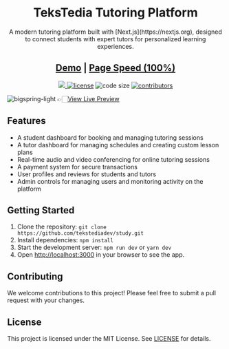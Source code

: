 <h1 align=center>TeksTedia Tutoring Platform</h1> 
<p align=center>A modern tutoring platform built with [Next.js](https://nextjs.org), designed to connect students with expert tutors for personalized learning experiences.</p>
<h2 align="center"> <a target="_blank" href="https://bigspring-light-nextjs.vercel.app/" rel="nofollow">Demo</a> | <a  target="_blank" href="https://pagespeed.web.dev/report?url=https%3A%2F%2Fbigspring-light-nextjs.vercel.app%2F&form_factor=desktop">Page Speed (100%)</a>
</h2>



<p align=center>
  <a href="https://github.com/vercel/next.js/releases/tag/v13.0.6" alt="Contributors">
    <img src="https://img.shields.io/static/v1?label=NEXTJS&message=13.0&color=000&logo=nextjs" />
  </a>

  <a href="https://github.com/themefisher/bigspring-light-nextjs/blob/main/LICENSE">
    <img src="https://img.shields.io/github/license/themefisher/bigspring-light-nextjs" alt="license"></a>

  <img src="https://img.shields.io/github/languages/code-size/themefisher/bigspring-light-nextjs" alt="code size">

  <a href="https://github.com/themefisher/bigspring-light-nextjs/graphs/contributors">
    <img src="https://img.shields.io/github/contributors/themefisher/bigspring-light-nextjs" alt="contributors"></a>
</p>

![bigspring-light](https://demo.gethugothemes.com/thumbnails/bigspring-light.png)
👉🏻[View Live Preview](https://study.tekstedia.com)

<!-- features -->
## Features

- A student dashboard for booking and managing tutoring sessions
- A tutor dashboard for managing schedules and creating custom lesson plans
- Real-time audio and video conferencing for online tutoring sessions
- A payment system for secure transactions
- User profiles and reviews for students and tutors
- Admin controls for managing users and monitoring activity on the platform

## Getting Started
1. Clone the repository: `git clone https://github.com/tekstediadev/study.git`
2. Install dependencies: `npm install`
3. Start the development server: `npm run dev` or `yarn dev`
4. Open [http://localhost:3000](http://localhost:3000) in your browser to see the app.

## Contributing
We welcome contributions to this project! Please feel free to submit a pull request with your changes.

## License
This project is licensed under the MIT License. See [LICENSE](LICENSE) for details.